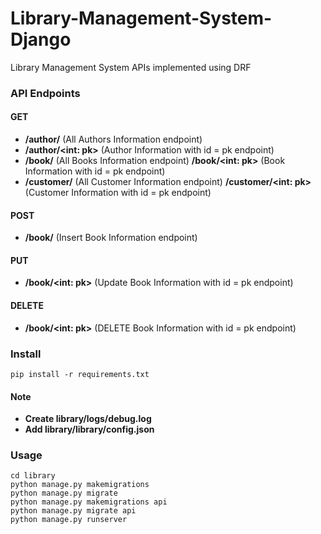 # Library-Management-System-Django
Library Management System APIs implemented using DRF

### API Endpoints

#### GET

* **/author/** (All Authors Information endpoint)
* **/author/<int: pk>** (Author Information with id = pk endpoint)
* **/book/** (All Books Information endpoint)
**/book/<int: pk>** (Book Information with id = pk endpoint)
* **/customer/** (All Customer Information endpoint)
**/customer/<int: pk>** (Customer Information with id = pk endpoint)

#### POST

* **/book/** (Insert Book Information endpoint)

#### PUT

* **/book/<int: pk>** (Update Book Information with id = pk endpoint)

#### DELETE

* **/book/<int: pk>** (DELETE Book Information with id = pk endpoint)

### Install 

    pip install -r requirements.txt

#### Note
* **Create library/logs/debug.log**
* **Add library/library/config.json**

### Usage
    
    cd library
    python manage.py makemigrations
    python manage.py migrate
    python manage.py makemigrations api
    python manage.py migrate api
    python manage.py runserver
